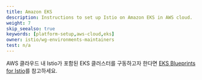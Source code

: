 ```yaml
---
title: Amazon EKS
description: Instructions to set up Istio on Amazon EKS in AWS cloud.
weight: 7
skip_seealso: true
keywords: [platform-setup,aws-cloud,eks]
owner: istio/wg-environments-maintainers
test: n/a
---
```


AWS 클라우드 내 Istio가 포함된 EKS 클러스터를 구동하고자 한다면 [EKS Blueprints for Istio](https://aws-ia.github.io/terraform-aws-eks-blueprints/patterns/istio/)를 참고하세요.
